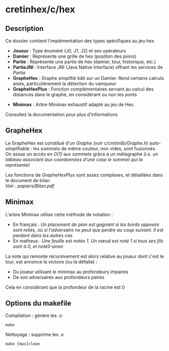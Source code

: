 cretinhex/c/hex
===============


Description
-----------

Ce dossier contient l'implémentation des types spécifiques au jeu *hex*.

  - **Joueur** : Type énuméré (J0, J1, J2) et ses opérateurs
  - **Damier** : Représente une grille de hex (position des pions)
  - **Partie** : Représente une partie de hex (damier, tour, historique, etc.)
  - **PartieJNI** : Interface JNI (Java Native Interface) offrant les services de *Partie*
  - **GrapheHex** : Graphe simplifié bâti sur un Damier. Rend certains calculs aisés, particulièrement la détection du vainqueur
  - **GrapheHexPlus** : Fonction complémentaires servant au calcul des distances dans le graphe, en considérant ou non les ponts
  * **Minimax** : Arbre Minimax exhaustif adapté au jeu de Hex.

Consultez la documentation pour plus d'informations


GrapheHex
---------

Le GrapheHex est constitué d'un *Graphe (voir c/cretinlib/Graphe.h)* auto-simplifiable : les sommets de même couleur, non vides, sont fusionnés.  
On assue un accès en *O(1)* aux sommets grâce à un métagraphe *(i.e. un tableau associant aux coordonnées d'une case le sommet qui la représente)*

Les fonctions de *GrapheHexPlus* sont assez complexes, et détaillées dans le document de bilan  
*Voir : papiers/Bilan.pdf*


Minimax
-------

L'arbre Minimax utilise cette méthode de notation :

  - En français : *Un placement de pion est gagnant si les bords opposés sont reliés, où si l'adversaire ne peut que perdre au coup suivant. Il est perdant dans les autres cas*
  - En matheux : *Une feuille est notée 1. Un nœud est noté 1 si tous ses fils sont à 0, et noté0 sinon*

La note qui remonte récursivement est alors relative au joueur dont c'est le tour, est annonce la victoire (ou la défaite) :

  - Du joueur utilisant le minimax au profondeurs impaires
  - De son adversaires aux profondeurs paires

Cela en considérant que la profondeur de la racine est 0


Options du makefile
-------------------

Compilation : génère les .o

	make

Nettoyage : supprime les .o

	make [max]clean


